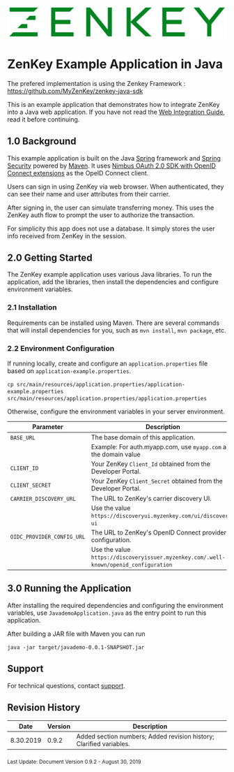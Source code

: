 ![Logo](../../image/ZenKey_rgb.png)

# ZenKey Example Application in Java

The prefered implementation is using the Zenkey Framework : https://github.com/MyZenKey/zenkey-java-sdk

This is an example application that demonstrates how to integrate ZenKey into a Java web application. If you have not read the [Web Integration Guide](https://developer.myzenkey.com/docs/web), read it before continuing.

## 1.0 Background

This example application is built on the Java [Spring](https://spring.io/) framework and [Spring Security](https://spring.io/projects/spring-security) powered by [Maven](https://maven.apache.org/). It uses [Nimbus OAuth 2.0 SDK with OpenID Connect extensions](https://connect2id.com/products/nimbus-oauth-openid-connect-sdk) as the OpeID Connect client.

Users can sign in using ZenKey via web browser. When authenticated, they can see their name and user attributes from their carrier.

After signing in, the user can simulate transferring money. This uses the ZenKey auth flow to prompt the user to authorize the transaction.

For simplicity this app does not use a database. It simply stores the user info received from ZenKey in the session.

## 2.0 Getting Started

The ZenKey example application uses various Java libraries. To run the application, add the libraries, then install the dependencies and configure environment variables.

### 2.1 Installation

Requirements can be installed using Maven. There are several commands that will install dependencies for you, such as `mvn install`, `mvn package`, etc.

### 2.2 Environment Configuration

If running locally, create and configure an `application.properties` file based on `application-example.properties`.

```
cp src/main/resources/application.properties/application-example.properties src/main/resources/application.properties/application.properties
```

Otherwise, configure the environment variables in your server environment.

| Parameter        | Description  |
| ------------- | ------------- |  
|`BASE_URL`   |  The base domain of this application. |
|  |  Example: For auth.myapp.com, use `myapp.com` as the domain value |  
|`CLIENT_ID` | Your ZenKey `Client_Id` obtained from the Developer Portal. |  
|`CLIENT_SECRET` | Your ZenKey `Client_Secret` obtained from the Developer Portal.|
|`CARRIER_DISCOVERY_URL` | The URL to ZenKey's carrier discovery UI. |  
|  |  Use the value `https://discoveryui.myzenkey.com/ui/discovery-ui` |  
|`OIDC_PROVIDER_CONFIG_URL` | The URL to ZenKey's OpenID Connect provider configuration. |  
|  |  Use the value `https://discoveryissuer.myzenkey.com/.well-known/openid_configuration` |  

## 3.0 Running the Application

After installing the required dependencies and configuring the environment variables, use `JavademoApplication.java` as the entry point to run this application.

After building a JAR file with Maven you can run
```
java -jar target/javademo-0.0.1-SNAPSHOT.jar
```

## Support

For technical questions, contact [support](mailto:techsupport@myzenkey.com).

## Revision History

| Date      | Version | Description                                   |
| --------- | ------- | --------------------------------------------- |
| 8.30.2019 | 0.9.2  |  Added section numbers; Added revision history; Clarified variables. |

<sub> Last Update:
Document Version 0.9.2 - August 30, 2019</sub>

